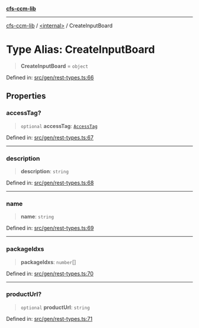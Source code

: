 [**cfs-ccm-lib**](../../README.md)

***

[cfs-ccm-lib](../../README.md) / [\<internal\>](../README.md) / CreateInputBoard

# Type Alias: CreateInputBoard

> **CreateInputBoard** = `object`

Defined in: [src/gen/rest-types.ts:66](#)

## Properties

### accessTag?

> `optional` **accessTag**: [`AccessTag`](../../type-aliases/AccessTag.md)

Defined in: [src/gen/rest-types.ts:67](#)

***

### description

> **description**: `string`

Defined in: [src/gen/rest-types.ts:68](#)

***

### name

> **name**: `string`

Defined in: [src/gen/rest-types.ts:69](#)

***

### packageIdxs

> **packageIdxs**: `number`[]

Defined in: [src/gen/rest-types.ts:70](#)

***

### productUrl?

> `optional` **productUrl**: `string`

Defined in: [src/gen/rest-types.ts:71](#)
